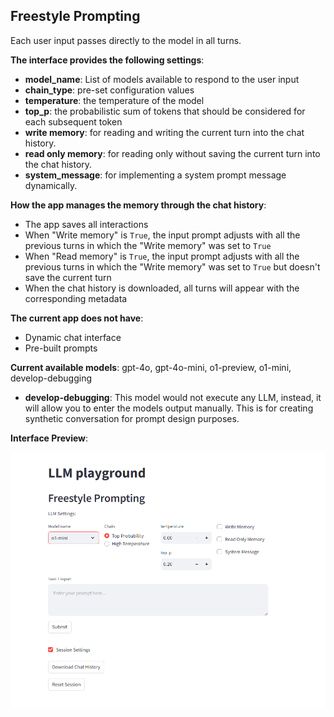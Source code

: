 ## Freestyle Prompting

Each user input passes directly to the model in all turns.

**The interface provides the following settings**:
- **model_name**: List of models available to respond to the user input
- **chain_type**: pre-set configuration values
- **temperature**: the temperature of the model
- **top_p**: the probabilistic sum of tokens that should be considered for each subsequent token
- **write memory**: for reading and writing the current turn into the chat history.
- **read only memory**: for reading only without saving the current turn into the chat history.
- **system_message**: for implementing a system prompt message dynamically.


**How the app manages the memory through the chat history**:
- The app saves all interactions
- When "Write memory" is `True`, the input prompt adjusts with all the previous turns in which the "Write memory" was set to `True`
- When "Read memory" is `True`, the input prompt adjusts with all the previous turns in which the "Write memory" was set to `True` but doesn't save the current turn
- When the chat history is downloaded, all turns will appear with the corresponding metadata


**The current app does not have**:
- Dynamic chat interface
- Pre-built prompts


**Current available models**: gpt-4o, gpt-4o-mini, o1-preview, o1-mini, develop-debugging

- **develop-debugging**: This model would not execute any LLM, instead, it will allow you to enter the models output manually. This is for creating synthetic conversation for prompt design purposes.


**Interface Preview**:

![interface-preview](preview.png)
